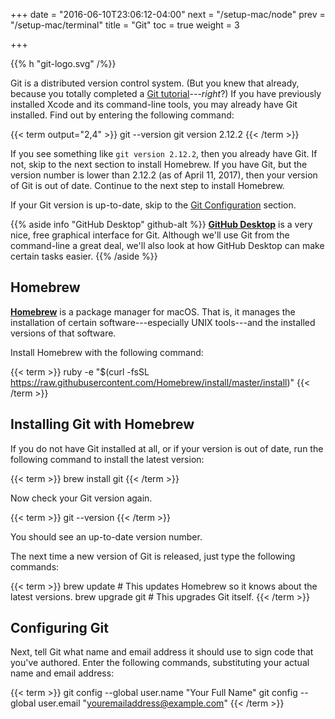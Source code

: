 +++
date = "2016-06-10T23:06:12-04:00"
next = "/setup-mac/node"
prev = "/setup-mac/terminal"
title = "Git"
toc = true
weight = 3

+++

{{% h "git-logo.svg" /%}}

Git is a distributed version control system. (But you knew that already, because you totally completed a [Git tutorial](/prereqs/git/)---_right_?) If you have previously installed Xcode and its command-line tools, you may already have Git installed. Find out by entering the following command:

{{< term output="2,4" >}}
git --version
git version 2.12.2
{{< /term >}}

If you see something like `git version 2.12.2`, then you already have Git. If not, skip to the next section to install Homebrew. If you have Git, but the version number is lower than 2.12.2 (as of April 11, 2017), then your version of Git is out of date. Continue to the next step to install Homebrew.

If your Git version is up-to-date, skip to the [Git Configuration](#configuring-git) section.

{{% aside info "GitHub Desktop" github-alt %}}
**[GitHub Desktop](https://desktop.github.com/)** is a very nice, free graphical interface for Git. Although we'll use Git from the command-line a great deal, we'll also look at how GitHub Desktop can make certain tasks easier.
{{% /aside %}}

## Homebrew

**[Homebrew](http://brew.sh)** is a package manager for macOS. That is, it manages the installation of certain software---especially UNIX tools---and the installed versions of that software.

Install Homebrew with the following command:

{{< term >}}
ruby -e "$(curl -fsSL https://raw.githubusercontent.com/Homebrew/install/master/install)"
{{< /term >}}

## Installing Git with Homebrew

If you do not have Git installed at all, or if your version is out of date, run the following command to install the latest version:

{{< term >}}
brew install git
{{< /term >}}

Now check your Git version again.

{{< term >}}
git --version
{{< /term >}}

You should see an up-to-date version number.

The next time a new version of Git is released, just type the following commands:

{{< term >}}
brew update           # This updates Homebrew so it knows about the latest versions.
brew upgrade git      # This upgrades Git itself.
{{< /term >}}

## Configuring Git

Next, tell Git what name and email address it should use to sign code that you've authored. Enter the following commands, substituting your actual name and email address:

{{< term >}}
git config --global user.name "Your Full Name"
git config --global user.email "youremailaddress@example.com"
{{< /term >}}
